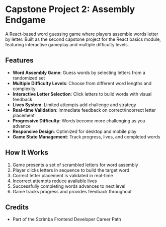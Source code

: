 # Capstone Project 2: Assembly Endgame

A React-based word guessing game where players assemble words letter by letter. Built as the second capstone project for the React basics module, featuring interactive gameplay and multiple difficulty levels.

## Features

- **Word Assembly Game**: Guess words by selecting letters from a randomized set
- **Multiple Difficulty Levels**: Choose from different word lengths and complexity
- **Interactive Letter Selection**: Click letters to build words with visual feedback
- **Lives System**: Limited attempts add challenge and strategy
- **Real-time Validation**: Immediate feedback on correct/incorrect letter placement
- **Progressive Difficulty**: Words become more challenging as you advance
- **Responsive Design**: Optimized for desktop and mobile play
- **Game State Management**: Track progress, lives, and completed words

## How It Works

1. Game presents a set of scrambled letters for word assembly
2. Player clicks letters in sequence to build the target word
3. Correct letter placement is validated in real-time
4. Incorrect attempts reduce available lives
5. Successfully completing words advances to next level
6. Game tracks progress and provides feedback throughout

## Credits

- Part of the Scrimba Frontend Developer Career Path
